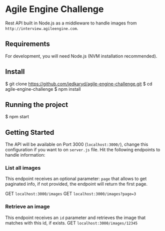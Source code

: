 # Agile Engine Challenge
Rest API built in Node.js as a middleware to handle images from `http://interview.agileengine.com`.

## Requirements
For development, you will need Node.js (NVM installation recommended).

## Install
  $ git clone https://github.com/jedkaryd/agile-engine-challenge.git
  $ cd agile-engine-challenge
  $ npm install

## Running the project
  $ npm start

## Getting Started
  The API will be available on Port 3000 (`localhost:3000/`), change this configuration if you want to on `server.js` file.
  Hit the following endpoints to handle information:

  ### List all images

  This endpoint receives an optional parameter: `page` that allows to get paginated info, if not provided, the endpoint will return the first page.

  GET `localhost:3000/images`
  GET `localhost:3000/images?page=3`

  ### Retrieve an image

  This endpoint receives an `id` parameter and retrieves the image that matches with this id, if exists.
  GET `localhost:3000/images/12345`
